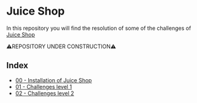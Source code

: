 # Juice Shop
In this repository you will find the resolution of some of the challenges of [Juice Shop](https://bkimminich.gitbooks.io/pwning-owasp-juice-shop/content/)

⚠️REPOSITORY UNDER CONSTRUCTION⚠️

## Index
* [00 - Installation of Juice Shop](https://github.com/AlessandroMorelli96/Writeups/blob/master/juice-shop/00_Introduction.md)
* [01 - Challenges level 1](https://github.com/AlessandroMorelli96/Writeups/blob/master/juice-shop/01_Level1.md)
* [02 - Challenges level 2](https://github.com/AlessandroMorelli96/Writeups/blob/master/juice-shop/02_Level2.md)

